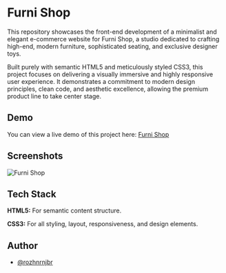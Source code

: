 # Furni Shop

This repository showcases the front-end development of a minimalist and elegant e-commerce website for Furni Shop, a studio dedicated to crafting high-end, modern furniture, sophisticated seating, and exclusive designer toys.

Built purely with semantic HTML5 and meticulously styled CSS3, this project focuses on delivering a visually immersive and highly responsive user experience. It demonstrates a commitment to modern design principles, clean code, and aesthetic excellence, allowing the premium product line to take center stage.

## Demo

You can view a live demo of this project here: [Furni Shop](https://github.com/rozhnrnjbr-maker/Furni-Shop/)

## Screenshots

![Furni Shop](https://github.com/rozhnrnjbr-maker/Furni-Shop.png)

## Tech Stack

**HTML5:** For semantic content structure.

**CSS3:** For all styling, layout, responsiveness, and design elements.

## Author

- [@rozhnrnjbr](https://github.com/rozhnrnjbr)
